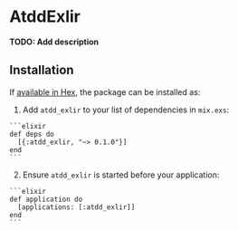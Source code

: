 # AtddExlir

**TODO: Add description**

## Installation

If [available in Hex](https://hex.pm/docs/publish), the package can be installed as:

  1. Add `atdd_exlir` to your list of dependencies in `mix.exs`:

    ```elixir
    def deps do
      [{:atdd_exlir, "~> 0.1.0"}]
    end
    ```

  2. Ensure `atdd_exlir` is started before your application:

    ```elixir
    def application do
      [applications: [:atdd_exlir]]
    end
    ```

